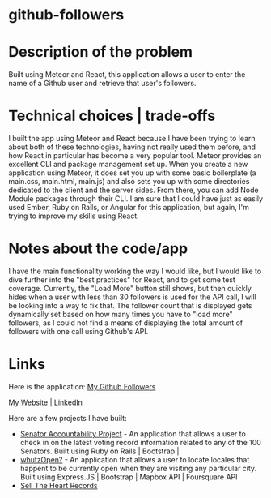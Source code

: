 # github-followers

# Description of the problem
Built using Meteor and React, this application allows a user to enter the name of a Github user and retrieve that user's followers.

# Technical choices | trade-offs
I built the app using Meteor and React because I have been trying to learn about both of these technologies, having not really used them before, and how React in particular has become a very popular tool.  Meteor provides an excellent CLI and package management set up.  When you create a new application using Meteor, it does set you up with some basic boilerplate (a main.css, main.html, main.js) and also sets you up with some directories dedicated to the client and the server sides.  From there, you can add Node Module packages through their CLI.  I am sure that I could have just as easily used Ember, Ruby on Rails, or Angular for this application, but again, I'm trying to improve my skills using React.

# Notes about the code/app
I have the main functionality working the way I would like, but I would like to dive further into the "best practices" for React, and to get some test coverage.  Currently, the "Load More" button still shows, but then quickly hides when a user with less than 30 followers is used for the API call, I will be looking into a way to fix that.  The follower count that is displayed gets dynamically set based on how many times you have to "load more" followers, as I could not find a means of displaying the total amount of followers with one call using Github's API.

# Links
Here is the application: [My Github Followers](https://my-github-followers.herokuapp.com)

[My Website](http://www.andrewdpohl.com) | 
[LinkedIn](https://www.linkedin.com/in/andrewdpohl)

Here are a few projects I have built:  
* [Senator Accountability Project](https://senatoraccountability.herokuapp.com) - An application that allows a user to check in on the latest voting record information related to any of the 100 Senators.  Built using Ruby on Rails | Bootstrap | 
* [whutzOpen?](https://whutzopen.herokuapp.com) - An application that allows a user to locate locales that happent to be currently open when they are visiting any particular city.  Built using Express.JS | Bootstrap | Mapbox API | Foursquare API
* [Sell The Heart Records](https://www.selltheheartrecords.com)
